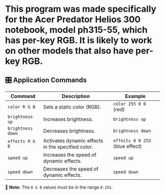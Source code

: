 # This program was made specifically for the Acer Predator Helios 300 notebook, model ph315-55, which has per-key RGB. It is likely to work on other models that also have per-key RGB.

## 🎛 Application Commands

| Command              | Description                                      | Example                          |
|----------------------|------------------------------------------------|----------------------------------|
| `color R G B`       | Sets a static color (RGB).                     | `color 255 0 0` (red)           |
| `brightness up`     | Increases brightness.                           | `brightness up`                 |
| `brightness down`   | Decreases brightness.                           | `brightness down`               |
| `effects R G B`     | Activates dynamic effects in the specified color. | `effects 0 0 255` (blue effect) |
| `speed up`         | Increases the speed of dynamic effects.         | `speed up`                      |
| `speed down`       | Decreases the speed of dynamic effects.         | `speed down`                    |

📌 **Note:** The `R G B` values must be in the range `0-255`.
